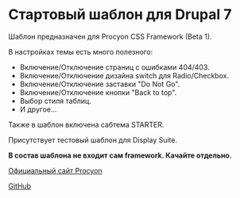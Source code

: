 # Стартовый шаблон для Drupal 7

Шаблон предназначен для Procyon CSS Framework (Beta 1).

В настройках темы есть много полезного:

* Включение/Отключение страниц с ошибками 404/403.
* Включение/Отключение дизайна switch для Radio/Checkbox.
* Включение/Отключение заставки "Do Not Go".
* Включение/Отключение кнопки "Back to top".
* Выбор стиля таблиц.
* И другое...

Также в шаблон включена сабтема STARTER.

Присутствует тестовый шаблон для Display Suite.

**В состав шаблона не входит сам framework. Качайте отдельно.**

[Официальный сайт Procyon](http://procyon.sl-7.ru)

[GitHub](https://github.com/SL7/Procyon)